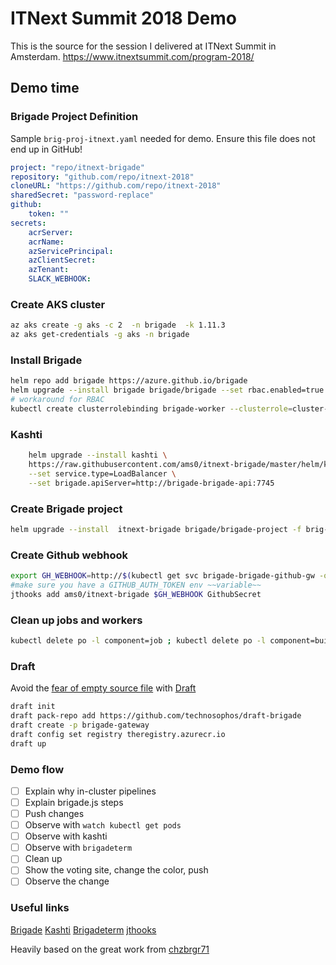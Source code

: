 # ITNext Summit 2018 Demo

This is the source for the session I delivered at ITNext Summit in Amsterdam. <https://www.itnextsummit.com/program-2018/>

## Demo time

### Brigade Project Definition

Sample `brig-proj-itnext.yaml` needed for demo. Ensure this file does not end up in GitHub!

```yaml
project: "repo/itnext-brigade"
repository: "github.com/repo/itnext-2018"
cloneURL: "https://github.com/repo/itnext-2018"
sharedSecret: "password-replace"
github:
    token: ""
secrets:
    acrServer:
    acrName:
    azServicePrincipal:
    azClientSecret:
    azTenant:
    SLACK_WEBHOOK:
```

### Create AKS cluster

```bash
az aks create -g aks -c 2  -n brigade  -k 1.11.3
az aks get-credentials -g aks -n brigade
```

### Install Brigade

```bash
helm repo add brigade https://azure.github.io/brigade
helm upgrade --install brigade brigade/brigade --set rbac.enabled=true --set vacuum.enabled=false --set api.service.type=LoadBalancer
# workaround for RBAC
kubectl create clusterrolebinding brigade-worker --clusterrole=cluster-admin --serviceaccount=default:brigade-worker
```

### Kashti

```bash
    helm upgrade --install kashti \
    https://raw.githubusercontent.com/ams0/itnext-brigade/master/helm/kashti/kashti-0.1.0.tgz \
    --set service.type=LoadBalancer \
    --set brigade.apiServer=http://brigade-brigade-api:7745
```

### Create Brigade project

```bash
helm upgrade --install  itnext-brigade brigade/brigade-project -f brig-proj-itnext.yaml
```

### Create Github webhook

```bash
export GH_WEBHOOK=http://$(kubectl get svc brigade-brigade-github-gw -o jsonpath='{.status.loadBalancer.ingress[0].ip}'):7744/events/github
#make sure you have a GITHUB_AUTH_TOKEN env ~~variable~~
jthooks add ams0/itnext-brigade $GH_WEBHOOK GithubSecret
```

### Clean up jobs and workers

```bash
kubectl delete po -l component=job ; kubectl delete po -l component=build
```

### Draft

Avoid the [fear of empty source file](https://ayende.com/blog/184993-A/the-fear-of-an-empty-source-file) with [Draft](https://draft.sh/)

```bash
draft init
draft pack-repo add https://github.com/technosophos/draft-brigade
draft create -p brigade-gateway
draft config set registry theregistry.azurecr.io
draft up
```

### Demo flow

- [ ] Explain why in-cluster pipelines
- [ ] Explain brigade.js steps
- [ ] Push changes
- [ ] Observe with `watch kubectl get pods`
- [ ] Observe with kashti
- [ ] Observe with `brigadeterm`
- [ ] Clean up
- [ ] Show the voting site, change the color, push
- [ ] Observe the change

### Useful links

[Brigade](https://brigade.sh/)
[Kashti](https://github.com/Azure/kashti)
[Brigadeterm](https://github.com/slok/brigadeterm/releases)
[jthooks](https://github.com/ceejbot/jthooks)

Heavily based on the great work from [chzbrgr71](https://github.com/chzbrgr71/kube-con-2018)
